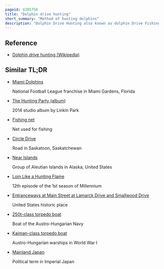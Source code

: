 ```yaml
---
pageid: 4205756
title: "Dolphin drive hunting"
short_summary: "Method of hunting dolphins"
description: "Dolphin Drive Hunting also known as dolphin Drive Fishing is a Method of hunting Dolphins and occasionally other small Cetaceans by driving them together with Boats usually towards a Bay or a Beach. Their Escape is prevented by closing the Route in the open Sea or Ocean with Boats and Nets. Dolphins are hunted this Way in several Places around the World including the Solomon Islands, the Faroe Islands, Peru, and Japan, which is the most well-known Practitioner of the Method. In large Numbers Dolphins are mostly hunted for their Meat ; some end up in Dolphinariums."
---
```


## Reference

- [Dolphin drive hunting (Wikipedia)](https://en.wikipedia.org/?curid=4205756)

## Similar TL;DR

- [Miami Dolphins](/tldr/en/miami-dolphins)

  National Football League franchise in Miami Gardens, Florida

- [The Hunting Party (album)](/tldr/en/the-hunting-party-album)

  2014 studio album by Linkin Park

- [Fishing net](/tldr/en/fishing-net)

  Net used for fishing

- [Circle Drive](/tldr/en/circle-drive)

  Road in Saskatoon, Saskatchewan

- [Near Islands](/tldr/en/near-islands)

  Group of Aleutian Islands in Alaska, United States

- [Loin Like a Hunting Flame](/tldr/en/loin-like-a-hunting-flame)

  12th episode of the 1st season of Millennium

- [Entranceways at Main Street at Lamarck Drive and Smallwood Drive](/tldr/en/entranceways-at-main-street-at-lamarck-drive-and-smallwood-drive)

  United States historic place

- [250t-class torpedo boat](/tldr/en/250t-class-torpedo-boat)

  Boat of the Austro-Hungarian Navy

- [Kaiman-class torpedo boat](/tldr/en/kaiman-class-torpedo-boat)

  Austro-Hungarian warships in World War I

- [Mainland Japan](/tldr/en/mainland-japan)

  Political term in Imperial Japan

